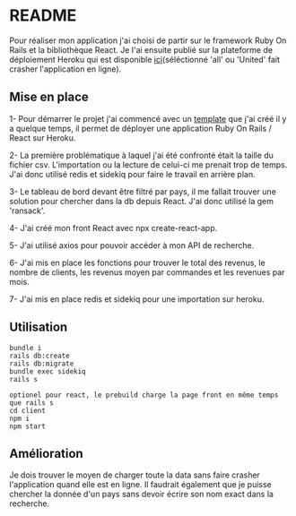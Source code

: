 # README
Pour réaliser mon application j'ai choisi de partir sur le framework Ruby On Rails et la bibliothèque React. Je l'ai ensuite publié sur la plateforme de déploiement Heroku qui est disponible [ici](https://ecommerce-dashboard-kotcherga.herokuapp.com/)(séléctionné 'all' ou 'United' fait crasher l'application en ligne).

## Mise en place

1- Pour démarrer le projet j'ai commencé avec un [template](https://github.com/kevinkotcherga/template_react_redux_rails7_for_heroku) que j'ai créé il y a quelque temps, il permet de déployer une application Ruby On Rails / React sur Heroku.

2- La première problématique à laquel j'ai été confronté était la taille du fichier csv. L'importation ou la lecture de celui-ci me prenait trop de temps. J'ai donc utilisé redis et sidekiq pour faire le travail en arrière plan.

3- Le tableau de bord devant être filtré par pays, il me fallait trouver une solution pour chercher dans la db depuis React. J'ai donc utilisé la gem 'ransack'.

4- J'ai créé mon front React avec npx create-react-app.

5- J'ai utilisé axios pour pouvoir accéder à mon API de recherche.

6- J'ai mis en place les fonctions pour trouver le total des revenus, le nombre de clients, les revenus moyen par commandes et les revenues par mois.

7- J'ai mis en place redis et sidekiq pour une importation sur heroku.

## Utilisation 

```
bundle i
rails db:create
rails db:migrate
bundle exec sidekiq
rails s

optionel pour react, le prebuild charge la page front en même temps que rails s
cd client
npm i
npm start
```

## Amélioration

Je dois trouver le moyen de charger toute la data sans faire crasher l'application quand elle est en ligne. Il faudrait également que je puisse chercher la donnée d'un pays sans devoir écrire son nom exact dans la recherche.
